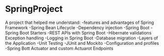 # SpringProject
A project that helped me understand:
-features and advantages of Spring Framework 
-Spring Bean Lifecycle
-Dependency injection
-Spring Boot
-Spring Boot Starters
-REST APIs with Spring Boot
-Hibernate validations Exception handling
-Logging in Spring Boot
-Database migration
-Layers of the Application
-Unit Testing
-JUnit and Mockito
-Configuration and profiles
-Spring Bott Actuator and custom Actuarot Endpoints
